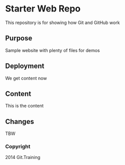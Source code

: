 # Starter Web Repo

This repository is for showing how Git and GitHub work

## Purpose

Sample website with plenty of files for demos

## Deployment

We get content now

## Content

This is the content

## Changes

TBW

### Copyright

2014 Git.Training